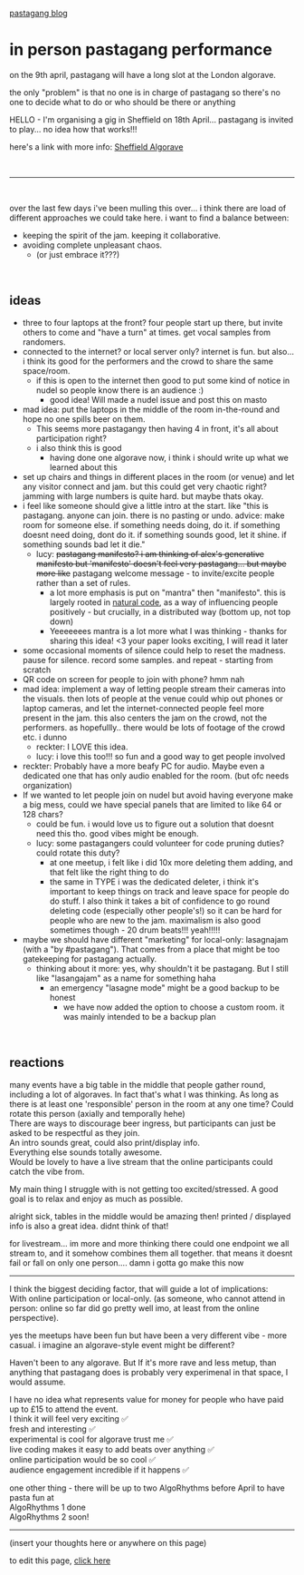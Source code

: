 [pastagang blog](/blog)

# in person pastagang performance

on the 9th april, pastagang will have a long slot at the London algorave.

the only "problem" is that no one is in charge of pastagang so there's no one to decide what to do or who should be there or anything

HELLO - I'm organising a gig in Sheffield on 18th April... pastagang is invited to play... no idea how that works!!!

here's a link with more info: [Sheffield Algorave](https://patternclub.org/events/algorave-sheffield/)

<br>

<hr>

<br>

over the last few days i've been mulling this over... i think there are load of different approaches we could take here. i want to find a balance between:

- keeping the spirit of the jam. keeping it collaborative.
- avoiding complete unpleasant chaos.
   - (or just embrace it???)

<br>

## ideas

- three to four laptops at the front? four people start up there, but invite others to come and "have a turn" at times. get vocal samples from randomers.
- connected to the internet? or local server only? internet is fun. but also... i think its good for the performers and the crowd to share the same space/room.
   - if this is open to the internet then good to put some kind of notice in nudel so people know there is an audience :)
     - good idea! Will made a nudel issue and post this on masto 
- mad idea: put the laptops in the middle of the room in-the-round and hope no one spills beer on them.
   - This seems more pastagangy then having 4 in front, it's all about participation right?
   - i also think this is good
     - having done one algorave now, i think i should write up what we learned about this
- set up chairs and things in different places in the room (or venue) and let any visitor connect and jam. but this could get very chaotic right? jamming with large numbers is quite hard. but maybe thats okay.
- i feel like someone should give a little intro at the start. like "this is pastagang. anyone can join. there is no pasting or undo. advice: make room for someone else. if something needs doing, do it. if something doesnt need doing, dont do it. if something sounds good, let it shine. if something sounds bad let it die."
   - lucy: ~~pastagang manifesto? i am thinking of alex's generative manifesto but 'manifesto' doesn't feel very pastagang... but maybe more like~~ pastagang welcome message - to invite/excite people rather than a set of rules.
     - a lot more emphasis is put on "mantra" then "manifesto". this is largely rooted in [natural code](https://todepond.com/code), as a way of influencing people positively - but crucially, in a distributed way (bottom up, not top down)
     - Yeeeeeees mantra is a lot more what I was thinking - thanks for sharing this idea! <3 your paper looks exciting, I will read it later
- some occasional moments of silence could help to reset the madness. pause for silence. record some samples. and repeat - starting from scratch
- QR code on screen for people to join with phone? hmm nah
- mad idea: implement a way of letting people stream their cameras into the visuals. then lots of people at the venue could whip out phones or laptop cameras, and let the internet-connected people feel more present in the jam. this also centers the jam on the crowd, not the performers. as hopefullly.. there would be lots of footage of the crowd etc. i dunno
   - reckter: I LOVE this idea.
   - lucy: i love this too!!! so fun and a good way to get people involved
- reckter: Probably have a more beafy PC for audio. Maybe even a dedicated one that has only audio enabled for the room. (but ofc needs organization)
- If we wanted to let people join on nudel but avoid having everyone make a big mess, could we have special panels that are limited to like 64 or 128 chars?
   - could be fun. i would love us to figure out a solution that doesnt need this tho. good vibes might be enough.
   - lucy: some pastagangers could volunteer for code pruning duties? could rotate this duty?
     - at one meetup, i felt like i did 10x more deleting them adding, and that felt like the right thing to do
     - the same in TYPE i was the dedicated deleter, i think it's important to keep things on track and leave space for people do do stuff. I also think it takes a bit of confidence to go round deleting code (especially other people's!) so it can be hard for people who are new to the jam. maximalism is also good sometimes though - 20 drum beats!!! yeah!!!!!
- maybe we should have different "marketing" for local-only: lasagnajam (with a "by #pastagang"). That comes from a place that might be too gatekeeping for pastagang actually.
   - thinking about it more: yes, why shouldn't it be pastagang. But I still like "lasangajam" as a name for something haha
      - an emergency "lasagne mode" might be a good backup to be honest
        - we have now added the option to choose a custom room. it was mainly intended to be a backup plan

<br>

## reactions

many events have a big table in the middle that people gather round, including a lot of algoraves. In fact that's what I was thinking. As long as there is at least one 'responsible' person in the room at any one time? Could rotate this person (axially and temporally hehe)\
There are ways to discourage beer ingress, but participants can just be asked to be respectful as they join.\
An intro sounds great, could also print/display info.\
Everything else sounds totally awesome.\
Would be lovely to have a live stream that the online participants could catch the vibe from.

My main thing I struggle with is not getting too excited/stressed. A good goal is to relax and enjoy as much as possible.

alright sick, tables in the middle would be amazing then!
printed / displayed info is also a great idea. didnt think of that!

for livestream... im more and more thinking there could one endpoint we all stream to, and it somehow combines them all together. that means it doesnt fail or fall on only one person.... damn i gotta go make this now

---

I think the biggest deciding factor, that will guide a lot of implications:\
With online participation or local-only. (as someone, who cannot attend in person: online so far did go pretty well imo, at least from the online perspective).

yes the meetups have been fun but have been a very different vibe - more casual. i imagine an algorave-style event might be different?

Haven't been to any algorave. But If it's more rave and less metup, than anything that  pastagang does is probably very experimenal in that space, I would assume.

I have no idea what represents value for money for people who have paid up to £15 to attend the event.\
I think it will feel very exciting ✅\
fresh and interesting ✅\
experimental is cool for algorave trust me ✅\
live coding makes it easy to add beats over anything ✅\
online participation would be so cool ✅\
audience engagement incredible if it happens ✅

one other thing - there will be up to two AlgoRhythms before April to have pasta fun at\
AlgoRhythms 1 done\
AlgoRhythms 2 soon!

---

(insert your thoughts here or anywhere on this page)

to edit this page, [click here](https://github.com/pastagang/pastagang/edit/main/blog/in-person/readme.md)


